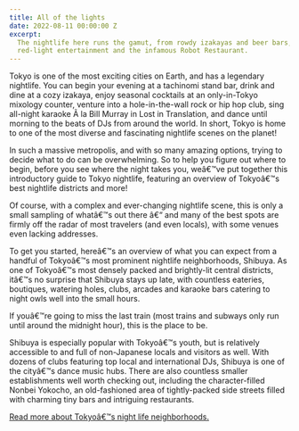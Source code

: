 ```yaml
---
title: All of the lights
date: 2022-08-11 00:00:00 Z
excerpt:
  The nightlife here runs the gamut, from rowdy izakayas and beer bars, to
  red-light entertainment and the infamous Robot Restaurant.
---
```


Tokyo is one of the most exciting cities on Earth, and has a legendary nightlife. You can begin your evening at a tachinomi stand bar, drink and dine at a cozy izakaya, enjoy seasonal cocktails at an only-in-Tokyo mixology counter, venture into a hole-in-the-wall rock or hip hop club, sing all-night karaoke Ã la Bill Murray in Lost in Translation, and dance until morning to the beats of DJs from around the world. In short, Tokyo is home to one of the most diverse and fascinating nightlife scenes on the planet!

In such a massive metropolis, and with so many amazing options, trying to decide what to do can be overwhelming. So to help you figure out where to begin, before you see where the night takes you, weâ€™ve put together this introductory guide to Tokyo nightlife, featuring an overview of Tokyoâ€™s best nightlife districts and more!

Of course, with a complex and ever-changing nightlife scene, this is only a small sampling of whatâ€™s out there â€“ and many of the best spots are firmly off the radar of most travelers (and even locals), with some venues even lacking addresses.

To get you started, hereâ€™s an overview of what you can expect from a handful of Tokyoâ€™s most prominent nightlife neighborhoods, Shibuya. As one of Tokyoâ€™s most densely packed and brightly-lit central districts, itâ€™s no surprise that Shibuya stays up late, with countless eateries, boutiques, watering holes, clubs, arcades and karaoke bars catering to night owls well into the small hours.

If youâ€™re going to miss the last train (most trains and subways only run until around the midnight hour), this is the place to be.

Shibuya is especially popular with Tokyoâ€™s youth, but is relatively accessible to and full of non-Japanese locals and visitors as well. With dozens of clubs featuring top local and international DJs, Shibuya is one of the cityâ€™s dance music hubs. There are also countless smaller establishments well worth checking out, including the character-filled Nonbei Yokocho, an old-fashioned area of tightly-packed side streets filled with charming tiny bars and intriguing restaurants.

[Read more about Tokyoâ€™s night life neighborhoods.](https://boutiquejapan.com/tokyo-nightlife-guide/)
